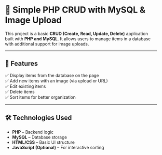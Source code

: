 # 📌 Simple PHP CRUD with MySQL & Image Upload  

This project is a basic **CRUD (Create, Read, Update, Delete)** application built with **PHP and MySQL**. It allows users to manage items in a database with additional support for image uploads.  

---

## 🚀 Features  
✅ Display items from the database on the page  
✅ Add new items with an image (via upload or URL)  
✅ Edit existing items  
✅ Delete items  
✅ Sort items for better organization  

---

## 🛠️ Technologies Used  
- **PHP** – Backend logic  
- **MySQL** – Database storage  
- **HTML/CSS** – Basic UI structure  
- **JavaScript (Optional)** – For interactive sorting  
